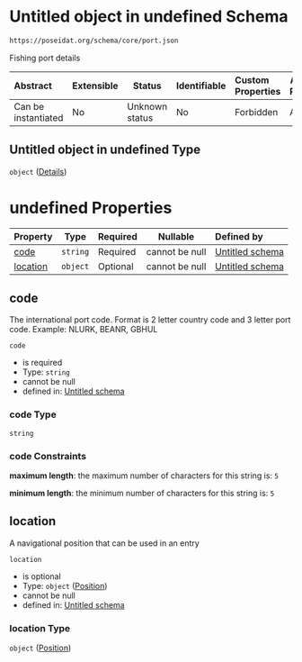 # Untitled object in undefined Schema

```txt
https://poseidat.org/schema/core/port.json
```

Fishing port details


| Abstract            | Extensible | Status         | Identifiable | Custom Properties | Additional Properties | Access Restrictions | Defined In                                                 |
| :------------------ | ---------- | -------------- | ------------ | :---------------- | --------------------- | ------------------- | ---------------------------------------------------------- |
| Can be instantiated | No         | Unknown status | No           | Forbidden         | Allowed               | none                | [port.json](schemas/core/port.json "open original schema") |

## Untitled object in undefined Type

`object` ([Details](port.md))

# undefined Properties

| Property              | Type     | Required | Nullable       | Defined by                                                                                                                      |
| :-------------------- | -------- | -------- | -------------- | :------------------------------------------------------------------------------------------------------------------------------ |
| [code](#code)         | `string` | Required | cannot be null | [Untitled schema](port-properties-code.md "https&#x3A;//poseidat.org/schema/core/port.json#/properties/code")                   |
| [location](#location) | `object` | Optional | cannot be null | [Untitled schema](trip-entry-properties-position.md "https&#x3A;//poseidat.org/schema/core/position.json#/properties/location") |

## code

The international port code. Format is 2 letter country code and 3 letter port code. Example: NLURK, BEANR, GBHUL


`code`

-   is required
-   Type: `string`
-   cannot be null
-   defined in: [Untitled schema](port-properties-code.md "https&#x3A;//poseidat.org/schema/core/port.json#/properties/code")

### code Type

`string`

### code Constraints

**maximum length**: the maximum number of characters for this string is: `5`

**minimum length**: the minimum number of characters for this string is: `5`

## location

A navigational position that can be used in an entry


`location`

-   is optional
-   Type: `object` ([Position](trip-entry-properties-position.md))
-   cannot be null
-   defined in: [Untitled schema](trip-entry-properties-position.md "https&#x3A;//poseidat.org/schema/core/position.json#/properties/location")

### location Type

`object` ([Position](trip-entry-properties-position.md))
